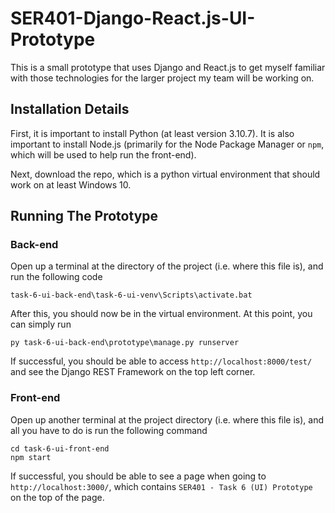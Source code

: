 # SER401-Django-React.js-UI-Prototype
This is a small prototype that uses Django and React.js to get myself familiar with those technologies for the larger project my team will be working on.

## Installation Details
First, it is important to install Python (at least version 3.10.7). It is also important to install Node.js (primarily for the Node Package Manager or `npm`, which will be used to help run the front-end).

Next, download the repo, which is a python virtual environment that should work on at least Windows 10. 

## Running The Prototype

### Back-end
Open up a terminal at the directory of the project (i.e. where this file is), and run the following code
```
task-6-ui-back-end\task-6-ui-venv\Scripts\activate.bat
```

After this, you should now be in the virtual environment. At this point, you can simply run
```
py task-6-ui-back-end\prototype\manage.py runserver
```

If successful, you should be able to access `http://localhost:8000/test/` and see the Django REST Framework on the top left corner.

### Front-end
Open up another terminal at the project directory (i.e. where this file is), and all you have to do is run the following command
```
cd task-6-ui-front-end
npm start
```

If successful, you should be able to see a page when going to `http://localhost:3000/`, which contains `SER401 - Task 6 (UI) Prototype` on the top of the page.